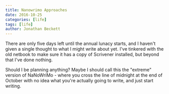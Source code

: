 ```yaml
---
title: Nanowrimo Approaches
date: 2016-10-25
categories: [life]
tags: [life]
author: Jonathan Beckett
---
```


There are only five days left until the annual lunacy starts, and I haven't given a single thought to what I might write about yet. I've tinkered with the old netbook to make sure it has a copy of Scrivener installed, but beyond that I've done nothing.

Should I be planning anything? Maybe I should call this the "extreme" version of NaNoWriMo - where you cross the line of midnight at the end of October with no idea what you're actually going to write, and just start writing.